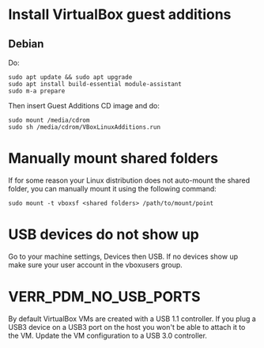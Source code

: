 # Install VirtualBox guest additions
## Debian
Do:
```
sudo apt update && sudo apt upgrade
sudo apt install build-essential module-assistant
sudo m-a prepare
```

Then insert Guest Additions CD image and do:
```
sudo mount /media/cdrom
sudo sh /media/cdrom/VBoxLinuxAdditions.run
```

# Manually mount shared folders
If for some reason your Linux distribution does not auto-mount the shared folder, you can manually mount it using the following command:
```
sudo mount -t vboxsf <shared folders> /path/to/mount/point
```

# USB devices do not show up
Go to your machine settings, Devices then USB. If no devices show up make sure your user account in the vboxusers group.

# VERR_PDM_NO_USB_PORTS
By default VirtualBox VMs are created with a USB 1.1 controller. If you plug a USB3 device on a USB3 port on the host you won't be able to attach it to the VM. Update the VM configuration to a USB 3.0 controller.